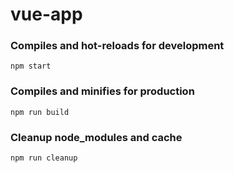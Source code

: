 # vue-app

### Compiles and hot-reloads for development
```
npm start
```

### Compiles and minifies for production
```
npm run build
```

### Cleanup node_modules and cache
```
npm run cleanup
```
